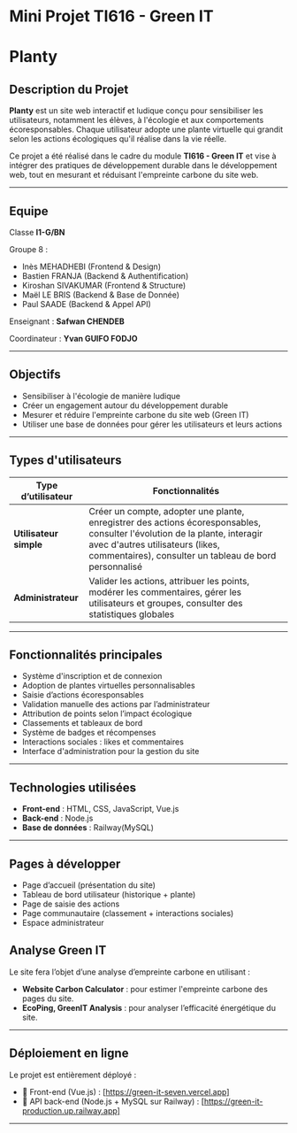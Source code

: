 # Mini Projet TI616 - Green IT

# Planty

## Description du Projet

**Planty** est un site web interactif et ludique conçu pour sensibiliser les utilisateurs, notamment les élèves, à l'écologie et aux comportements écoresponsables. Chaque utilisateur adopte une plante virtuelle qui grandit selon les actions écologiques qu'il réalise dans la vie réelle.

Ce projet a été réalisé dans le cadre du module **TI616 - Green IT** et vise à intégrer des pratiques de développement durable dans le développement web, tout en mesurant et réduisant l'empreinte carbone du site web.

---

## Equipe

Classe **I1-G/BN**

Groupe 8 :

- Inès MEHADHEBI (Frontend & Design)
- Bastien FRANJA (Backend & Authentification)
- Kiroshan SIVAKUMAR (Frontend & Structure)
- Maël LE BRIS (Backend & Base de Donnée)
- Paul SAADE (Backend & Appel API)

Enseignant : **Safwan CHENDEB**

Coordinateur : **Yvan GUIFO FODJO**

---

## Objectifs

- Sensibiliser à l'écologie de manière ludique
- Créer un engagement autour du développement durable
- Mesurer et réduire l'empreinte carbone du site web (Green IT)
- Utiliser une base de données pour gérer les utilisateurs et leurs actions

---

## Types d'utilisateurs

| Type d’utilisateur | Fonctionnalités |
|--------------------|-----------------|
| **Utilisateur simple** | Créer un compte, adopter une plante, enregistrer des actions écoresponsables, consulter l'évolution de la plante, interagir avec d'autres utilisateurs (likes, commentaires), consulter un tableau de bord personnalisé |
| **Administrateur** | Valider les actions, attribuer les points, modérer les commentaires, gérer les utilisateurs et groupes, consulter des statistiques globales |

---

## Fonctionnalités principales

- Système d'inscription et de connexion
- Adoption de plantes virtuelles personnalisables
- Saisie d’actions écoresponsables
- Validation manuelle des actions par l’administrateur
- Attribution de points selon l’impact écologique
- Classements et tableaux de bord
- Système de badges et récompenses
- Interactions sociales : likes et commentaires
- Interface d'administration pour la gestion du site

---

## Technologies utilisées

- **Front-end** : HTML, CSS, JavaScript, Vue.js
- **Back-end** : Node.js
- **Base de données** : Railway(MySQL)

---

## Pages à développer

- Page d’accueil (présentation du site)
- Tableau de bord utilisateur (historique + plante)
- Page de saisie des actions
- Page communautaire (classement + interactions sociales)
- Espace administrateur

## Analyse Green IT

Le site fera l’objet d’une analyse d’empreinte carbone en utilisant :
- **Website Carbon Calculator** : pour estimer l'empreinte carbone des pages du site.
- **EcoPing, GreenIT Analysis** : pour analyser l’efficacité énergétique du site.

---

## Déploiement en ligne

Le projet est entièrement déployé :

- 🔗 Front-end (Vue.js) : [https://green-it-seven.vercel.app]
- 🔗 API back-end (Node.js + MySQL sur Railway) : [https://green-it-production.up.railway.app]
---
